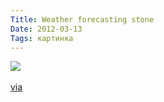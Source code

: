```yaml
---
Title: Weather forecasting stone
Date: 2012-03-13
Tags: картинка
---
```


<div class="text"><img src="http://dl.dropbox.com/u/140528/site/forecasting-stone.jpg" /><br /><br />
<a href="http://thisisnthappiness.com/post/19195018482/the-weatherstone">via</a></div>